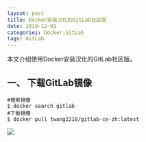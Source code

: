 ```yaml
---
layout: post
title: Docker安装汉化的GitLab社区版
date: 2019-12-01
categories: Docker,GitLab
tags: GitLab
---
```

本文介绍使用Docker安装汉化的GitLab社区版。

## 一、 下载GitLab镜像

```
#搜索镜像
$ docker search gitlab
#下载镜像
$ docker pull twang2218/gitlab-ce-zh:latest
```
![](../docker-gitlab-1.jpg)
